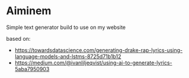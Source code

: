 # Aiminem

Simple text generator build to use on my website

based on:

* https://towardsdatascience.com/generating-drake-rap-lyrics-using-language-models-and-lstms-8725d71b1b12 
* https://medium.com/@ivanliljeqvist/using-ai-to-generate-lyrics-5aba7950903




